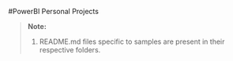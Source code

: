 #PowerBI Personal Projects
> **Note:**
> 1. README.md files specific to samples are present in their respective folders.
